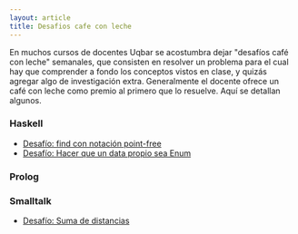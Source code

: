 ```yaml
---
layout: article
title: Desafios cafe con leche
---
```

En muchos cursos de docentes Uqbar se acostumbra dejar "desafíos café con leche" semanales, que consisten en resolver un problema para el cual hay que comprender a fondo los conceptos vistos en clase, y quizás agregar algo de investigación extra. Generalmente el docente ofrece un café con leche como premio al primero que lo resuelve. Aquí se detallan algunos.

### Haskell

-   [Desafío: find con notación point-free](desafio--find-con-notacion-point-free.md)
-   [Desafío: Hacer que un data propio sea Enum](desafio--hacer-que-un-data-propio-sea-enum.md)

### Prolog

### Smalltalk

-   [Desafío: Suma de distancias](desafio--suma-de-distancias.md)

